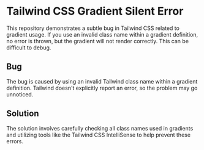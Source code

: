 # Tailwind CSS Gradient Silent Error

This repository demonstrates a subtle bug in Tailwind CSS related to gradient usage.  If you use an invalid class name within a gradient definition, no error is thrown, but the gradient will not render correctly.  This can be difficult to debug.

## Bug

The bug is caused by using an invalid Tailwind class name within a gradient definition.  Tailwind doesn't explicitly report an error, so the problem may go unnoticed.

## Solution

The solution involves carefully checking all class names used in gradients and utilizing tools like the Tailwind CSS IntelliSense to help prevent these errors.